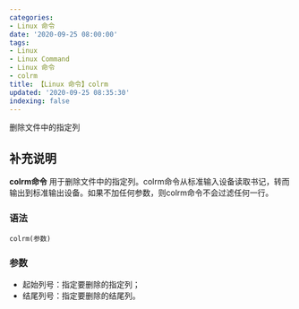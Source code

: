```yaml
---
categories:
- Linux 命令
date: '2020-09-25 08:00:00'
tags:
- Linux
- Linux Command
- Linux 命令
- colrm
title: 【Linux 命令】colrm
updated: '2020-09-25 08:35:30'
indexing: false
---
```


删除文件中的指定列

## 补充说明

**colrm命令** 用于删除文件中的指定列。colrm命令从标准输入设备读取书记，转而输出到标准输出设备。如果不加任何参数，则colrm命令不会过滤任何一行。

###  语法

```shell
colrm(参数)
```

###  参数

*   起始列号：指定要删除的指定列；
*   结尾列号：指定要删除的结尾列。


<!-- Linux命令行搜索引擎：https://jaywcjlove.github.io/linux-command/ -->